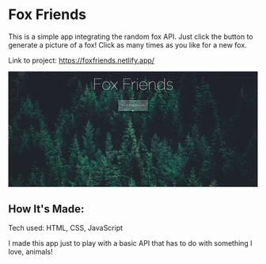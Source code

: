 <h1>Fox Friends</h1>
<p>This is a simple app integrating the random fox API.  Just click the button to generate a picture of a fox!  Click as many times as you like for a new fox.</p>

<span>Link to project: https://foxfriends.netlify.app/</span>

<img src="https://github.com/swionTech/foxfriends/blob/main/images/foxfriends.gif?raw=true" alt="image of Fox Friends app">

<h2>How It's Made:</h2>
<span>Tech used: HTML, CSS, JavaScript</span>

<p>I made this app just to play with a basic API that has to do with something I love, animals!</p>
